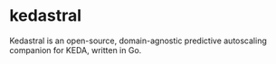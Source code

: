 # kedastral
Kedastral is an open-source, domain-agnostic predictive autoscaling companion for KEDA, written in Go.
